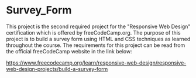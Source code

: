 # Survey_Form

This project is the second required project for the "Responsive Web Design" certification which is offered by freeCodeCamp.org. The purpose of this project is to build a survey form using HTML and CSS techniques as learned throughout the course. The requirements for this project can be read from the official freeCodeCamp website in the link below:

https://www.freecodecamp.org/learn/responsive-web-design/responsive-web-design-projects/build-a-survey-form
